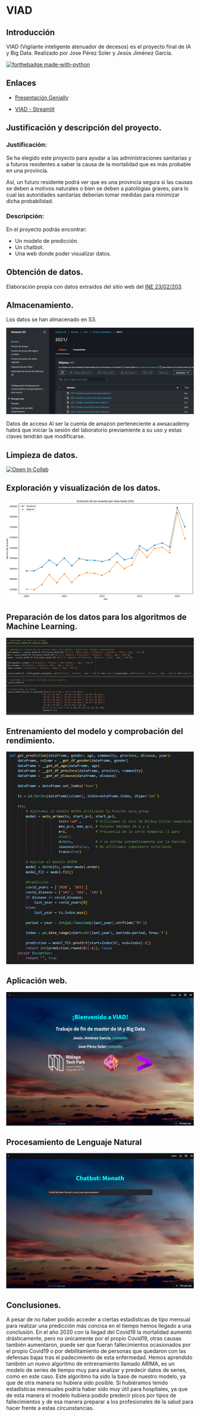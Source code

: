 # **VIAD** 

## **Introducción**
VIAD (Vigilante inteligente atenuador de decesos) es el proyecto final de IA y Big Data. Realizado por Jose Pérez Soler y Jesús Jiménez García.

[![forthebadge made-with-python](http://ForTheBadge.com/images/badges/made-with-python.svg)](https://www.python.org/)

## Enlaces

- [Presentación Genially](https://view.genial.ly/6408bf1d1221aa0018adfbb3/presentation-proyecto-final-master-salud)

- [VIAD - Streamlit](https://jesusjiga-viad-websrcapp-hn890g.streamlit.app/)

## **Justificación y descripción del proyecto.**

### **Justificación:**

  Se ha elegido este proyecto para ayudar a las administraciones sanitarias y a futuros residentes a saber la causa de la mortalidad que es más probable en una provincia.

  Así, un futuro residente podrá ver que es una provincia segura si las causas se deben a motivos naturales o bien se deben a patológias graves, para lo cual las autoridades sanitarias deberían tomar medidas para minimizar dicha probabilidad.

### **Descripción:**

  En el proyecto podrás encontrar:

   - Un modelo de predicción.
   - Un chatbot.
   - Una web donde poder visualizar datos.

## **Obtención de datos.**


Elaboración propia con datos extraídos del sitio web del [INE 23/02/203](https://www.ine.es/index.htm).

## **Almacenamiento.**

  Los datos se han almacenado en S3.
  
  ![S3](https://raw.githubusercontent.com/JesusJiga/VIAD/master/Resources/S3.png)
  
Datos de acceso
Al ser la cuenta de amazon perteneciente a awsacademy habrá que iniciar la sesión
del laboratorio previamiente a su uso y estas claves tendrán que modificarse.

## **Limpieza de datos.**

[![Open In Collab](https://colab.research.google.com/assets/colab-badge.svg)](https://colab.research.google.com/drive/1zsp8nuiLN9127ZI_bDfBBajlQ5441-Wd)

## **Exploración y visualización de los datos.**

![Visualización](https://github.com/JesusJiga/VIAD/blob/main/Web/src/images/pltDeathsSex2021.png)

## **Preparación de los datos para los algoritmos de Machine Learning.**

![Preparación](https://github.com/JesusJiga/VIAD/blob/main/Resources/Preparacion.png)

## **Entrenamiento del modelo y comprobación del rendimiento.**

![Entrenamiento](https://github.com/JesusJiga/VIAD/blob/main/Resources/Entrenamiento.png)

## **Aplicación web.**

![InicioWeb](https://github.com/JesusJiga/VIAD/blob/main/Resources/InicioWeb.png)

## **Procesamiento de Lenguaje Natural**

![Monath](https://github.com/JesusJiga/VIAD/blob/main/Resources/Monath.png)

## **Conclusiones.**

A pesar de no haber podido acceder a ciertas estadísticas de tipo mensual para realizar una predicción más concisa en el tiempo hemos llegado a una conclusión.
En el año 2020 con la llegad del Covid19 la mortalidad aumentó drásticamente, pero no
únicamente por el propio Covid19, otras causas también aumentaron, puede ser que fueran
fallecimientos ocasionados por el propio Covid19 o por debilitamiento de personas que quedaron con las defensas bajas tras el padecimiento de esta enfermedad.
Hemos aprendido también un nuevo algoritmo de entrenamiento llamado ARIMA, es un
modelo de series de tiempo muy para analizar y predecir datos de series, como en este caso. Este algoritmo ha sido la base de nuestro modelo, ya que de otra manera no hubiera sido posible.
Si hubiéramos tenido estadísticas mensuales podría haber sido muy útil para hospitales, ya que de esta manera el modelo hubiera podido predecir picos por tipos de fallecimientos y de esa manera preparar a los profesionales de la salud para hacer frente a estas circunstancias.
